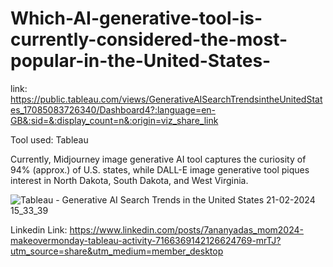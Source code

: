 # Which-AI-generative-tool-is-currently-considered-the-most-popular-in-the-United-States-

link: https://public.tableau.com/views/GenerativeAISearchTrendsintheUnitedStates_17085083726340/Dashboard4?:language=en-GB&:sid=&:display_count=n&:origin=viz_share_link

Tool used: Tableau

Currently, Midjourney image generative AI tool captures the curiosity of 94% (approx.) of U.S. states, while DALL-E image generative tool piques interest in North Dakota, South Dakota, and West Virginia.

![Tableau - Generative AI Search Trends in the United States 21-02-2024 15_33_39](https://github.com/Ananyad7/Which-AI-generative-tool-is-currently-considered-the-most-popular-in-the-United-States-/assets/164981636/c91162c8-06bb-4132-8697-73781ce96df5)

Linkedin Link: https://www.linkedin.com/posts/7ananyadas_mom2024-makeovermonday-tableau-activity-7166369142126624769-mrTJ?utm_source=share&utm_medium=member_desktop

